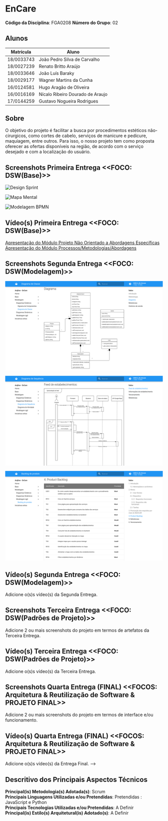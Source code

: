 # EnCare

**Código da Disciplina**: FGA0208
**Número do Grupo**: 02

## Alunos
|Matrícula | Aluno |
| -- | -- |
| 18/0033743  | João Pedro Silva de Carvalho |
| 18/0027239  |  Renato Britto Araújo |
| 18/0033646  |  João Luís Baraky |
| 18/0029177  |  Wagner Martins da Cunha |
| 16/0124581  |  Hugo Aragão de Oliveira |
| 16/0016169  |  Nícalo Ribeiro Dourado de Araujo |
| 17/0144259  |  Gustavo Nogueira Rodrigues |

## Sobre 
O objetivo do projeto é facilitar a busca por procedimentos estéticos não-cirurgicos, como cortes de cabelo, serviços de manicure e pedicure, maquiagem, entre outros. Para isso, o nosso projeto tem como proposta oferecer as ofertas disponíveis na região, de acordo com o serviço desejado e com a localização do usuário. 

## Screenshots Primeira Entrega <<FOCO: DSW(Base)>>

![Design Sprint](https://raw.githubusercontent.com/UnBArqDsw2020-2/2020.2_G2_Encare/develop/docs/Base/imagens/Screenshot_design_spring.png)

![Mapa Mental](https://raw.githubusercontent.com/UnBArqDsw2020-2/2020.2_G2_Encare/develop/docs/Base/imagens/Screenshot_mapa_mental.png)

![Modelagem BPMN](https://raw.githubusercontent.com/UnBArqDsw2020-2/2020.2_G2_Encare/develop/docs/Base/imagens/Screenshot_modelagemBPMN.png)

## Vídeo(s) Primeira Entrega <<FOCO: DSW(Base)>>
[Apresentação do Módulo Projeto Não Orientado a Abordagens Específicas](https://youtu.be/OqCiTozAYR8) 
[Apresentação do Módulo Processos/Metodologias/Abordagens](https://youtu.be/UjFOLxKm9jY)

## Screenshots Segunda Entrega <<FOCO: DSW(Modelagem)>>

![Diagrama de Classes](docs/Modelagem/imagens/screenshot_modelagem01.png)

![Diagrama de Sequência](docs/Modelagem/imagens/screenshot_modelagem02.png)

![Backlog](docs/Modelagem/imagens/screenshot_modelagem03.png)

## Vídeo(s) Segunda Entrega <<FOCO: DSW(Modelagem)>>
Adicione o(s)s vídeo(s) da Segunda Entrega.

## Screenshots Terceira Entrega <<FOCO: DSW(Padrões de Projeto)>>
Adicione 2 ou mais screenshots do projeto em termos de artefatos da Terceira Entrega.

## Vídeo(s) Terceira Entrega <<FOCO: DSW(Padrões de Projeto)>>
Adicione o(s)s vídeo(s) da Terceira Entrega.

## Screenshots Quarta Entrega (FINAL) <<FOCOS: Arquitetura & Reutilização de Software & PROJETO FINAL>>
Adicione 2 ou mais screenshots do projeto em termos de interface e/ou funcionamento.

## Vídeo(s) Quarta Entrega (FINAL) <<FOCOS: Arquitetura & Reutilização de Software & PROJETO FINAL>>
Adicione o(s)s vídeo(s) da Entrega Final. -->

## Descritivo dos Principais Aspectos Técnicos 
**Principal(is) Metodologia(s) Adotada(s)**: Scrum<br>
**Principais Linguagens Utilizadas e/ou Pretendidas**: Pretendidas : JavaScript e Python<br>
**Principais Tecnologias Utilizadas e/ou Pretendidas**: A Definir<br>
**Principal(is) Estilo(s) Arquitetural(is) Adotado(s)**: A Definir<br>

<!-- ## O Projeto está rodando?
( ) SIM
( ) NÃO
Se SIM, insira um manual (ou um script) para auxiliar ainda mais os interessados em consultar o projeto.

## Informações Complementares 
Quaisquer outras informações sobre seu projeto podem ser descritas nessa seção. -->
